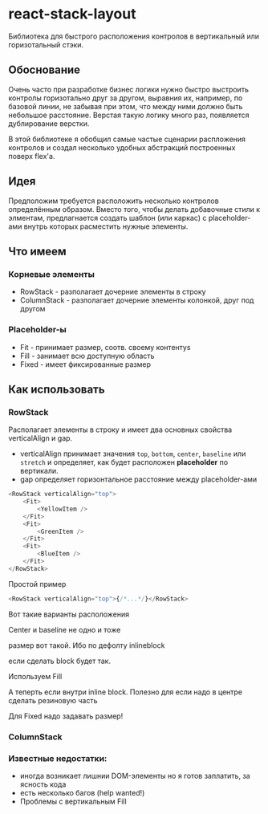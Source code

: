 # react-stack-layout

Библиотека для быстрого расположения контролов в вертикальный или горизотальный стэки.

## Обоснование

Очень часто при разработке бизнес логики нужно быстро выстроить контролы горизотально друг за другом, выравния их, например, по базовой линии, не забывая при этом, что между ними должно быть небольшое расстояние. Верстая такую логику много раз, появляется дублирование верстки. 

В этой библиотеке я обобщил самые частые сценарии распложения контролов и создал несколько удобных абстракций построенных поверх flex'а.

## Идея

Предположим требуется расположить несколько контролов определённым образом. Вместо того, чтобы делать добавочные стили к элментам, предлагнается 
создать шаблон (или каркас) с placeholder-ами внутрь которых расместить нужные элементы.

## Что имеем

### Корневые элементы
* RowStack - разполагает дочерние элементы в строку
* ColumnStack - разполагает дочерние элементы колонкой, друг под другом

### Placeholder-ы
* Fit - принимает размер, соотв. своему контентуs
* Fill - занимает всю доступную область
* Fixed - имеет фиксированные размер

## Как использовать

### RowStack

Располагает элементы в строку и имеет два основных свойства verticalAlign и gap. 

* verticalAlign принимает значения `top`, `bottom`, `center`, `baseline` или `stretch` и определяет, как будет расположен **placeholder** по вертикали.
* gap определяет горизонтальное расстояние между placeholder-ами

```js
<RowStack verticalAlign="top">
    <Fit>
        <YellowItem />
    </Fit>
    <Fit>
        <GreenItem />
    </Fit>
    <Fit>
        <BlueItem />
    </Fit>
</RowStack>
```

Простой пример
```js
<RowStack verticalAlign="top">{/*...*/}</RowStack>
```

Вот такие варианты расположения

Center и baseline не одно и тоже

размер вот такой. Ибо по дефолту inlineblock

если сделать block будет так.

Используем Fill

А теперть если внутри inline block. Полезно для если надо в центре сделать резиновую часть

Для Fixed надо задавать размер!

### ColumnStack

### Известные недостатки:
- иногда возникает лишнии DOM-элементы 
но я готов заплатить, за ясность кода
- есть несколько багов (help wanted!)
- Проблемы с вертикальным Fill